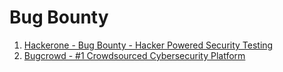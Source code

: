 # Bug Bounty

1. [Hackerone - Bug Bounty - Hacker Powered Security Testing](https://www.hackerone.com)
2. [Bugcrowd - #1 Crowdsourced Cybersecurity Platform](https://www.bugcrowd.com)
